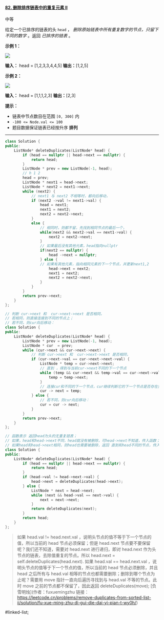 #### [82. 删除排序链表中的重复元素 II](https://leetcode.cn/problems/remove-duplicates-from-sorted-list-ii/)

中等

给定一个已排序的链表的头 `head` ， _删除原始链表中所有重复数字的节点，只留下不同的数字_ 。返回 _已排序的链表_ 。

**示例 1：**

![](https://assets.leetcode.com/uploads/2021/01/04/linkedlist1.jpg)

**输入：** head = [1,2,3,3,4,4,5]
**输出：**[1,2,5]

**示例 2：**

![](https://assets.leetcode.com/uploads/2021/01/04/linkedlist2.jpg)

**输入：** head = [1,1,1,2,3]
**输出：**[2,3]

**提示：**

-   链表中节点数目在范围 `[0, 300]` 内
-   `-100 <= Node.val <= 100`
-   题目数据保证链表已经按升序 **排列**
---- ----
```cpp
class Solution {
public:
    ListNode* deleteDuplicates(ListNode* head) {
        if (head == nullptr || head->next == nullptr) {
            return head;
        }
        ListNode * prev = new ListNode(-1, head);
        // h 1 2
        head = prev;
        ListNode * next1 = head->next;
        ListNode * next2 = next1->next;
        while (next2) {
            // next1 与 next2 不相等时，都向后移动，
            if (next2 ->val != next1->val) {
                head = next1;
                next1 = next2;
                next2 = next2->next;
            }
            else {
                // 相同时，则都不留，先找到相同节点的最后一个，
                while(next2 && next2->val == next1->val) {
                    next2 = next2->next;
                }   
                // 如果最后没有其他元素，head指向nullptr
                if(next2 == nullptr) {
                    head ->next = nullptr;
                } else {
                // 如果有其他元素，指向相同元素的下一个节点，并更新next1,2
                    head->next = next2;
                    next1 = next2;
                    next2 = next2->next;
                }
            }
        }
        return prev->next;
    }
};
```

```cpp
// 判断 cur->next 和  cur->next->next 是否相同，
// 若相同，则直接连接到不同的节点上；
// 若不同，则cur向后移动：
class Solution {
public:
    ListNode* deleteDuplicates(ListNode* head) {
        ListNode * prev = new ListNode(-1, head);
        ListNode * cur  = prev;
        while (cur->next && cur->next->next) {
            // 判断 cur->next 和  cur->next->next 是否相同，
            if (cur->next->val == cur->next->next->val) {
                ListNode * temp = cur->next->next;
                // 直到 ，得到与当前cur->next不同的下一个节点
                while (temp && cur->next && temp->val == cur->next->val) {
                    temp = temp->next;
                }
                // 连接cur和不同的下一个节点，cur继续判断它的下一个节点是否存在重复
                cur -> next = temp;
            } else {
                // 若不同，则cur向后移动：
                cur = cur -> next;
            }
        }
        return prev->next;
    }
};
```

```cpp
// 函数表示 返回head为头的无重复链表；
// 如果，head和head->next不同，head就没有被删除，可head->next不知道，传入函数；
// 如果head和head->next相同，则head也需要被删除，返回 直到和head不同的节点，传入函数；
class Solution {
public:
    ListNode* deleteDuplicates(ListNode* head) {
        if (head == nullptr || head->next == nullptr) {
            return head;
        }
        if (head->val != head->next->val) {
            head->next = deleteDuplicates(head->next);
        } else {
            ListNode * next = head->next;
            while (next && head->val == next->val) {
                next = next->next;
            }
            return deleteDuplicates(next);
        }
        return head;
    }
};
```
> 如果 head.val != head.next.val ，说明头节点的值不等于下一个节点的值，所以当前的 head 节点必须保留；但是 head.next 节点要不要保留呢？我们还不知道，需要对 head.next 进行递归，即对 head.next 作为头节点的链表，去除值重复的节点。所以 head.next = self.deleteDuplicates(head.next).
> 如果 head.val == head.next.val ，说明头节点的值等于下一个节点的值，所以当前的 head 节点必须删除，并且 head 之后所有与 head.val 相等的节点也都需要删除；删除到哪个节点为止呢？需要用 move 指针一直向后遍历寻找到与 head.val 不等的节点。此时 move 之前的节点都不保留了，因此返回 deleteDuplicates(move);
> [负雪明烛](作者：fuxuemingzhu 链接：https://leetcode.cn/problems/remove-duplicates-from-sorted-list-ii/solution/fu-xue-ming-zhu-di-gui-die-dai-yi-pian-t-wy0h/)

#linked-list;